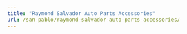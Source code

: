 ```yaml
---
title: "Raymond Salvador Auto Parts Accessories"
url: /san-pablo/raymond-salvador-auto-parts-accessories/
---
```

